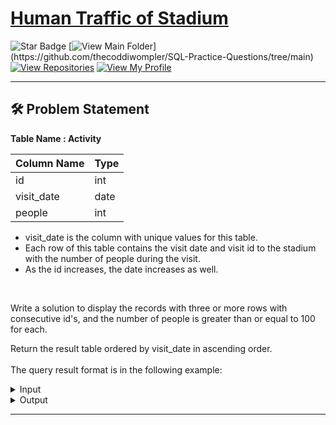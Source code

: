 # [Human Traffic of Stadium](https://leetcode.com/problems/human-traffic-of-stadium/description/)
![Star Badge](https://img.shields.io/static/v1?label=%F0%9F%8C%9F&message=If%20Useful&style=style=flat&color=BC4E99)
[![View Main Folder](https://img.shields.io/badge/View-Main_Folder-971901?)](https://github.com/thecoddiwompler/SQL-Practice-Questions/tree/main)
[![View Repositories](https://img.shields.io/badge/View-My_Repositories-blue?logo=GitHub)](https://github.com/thecoddiwompler?tab=repositories)
[![View My Profile](https://img.shields.io/badge/View-My_Profile-green?logo=GitHub)](https://github.com/thecoddiwompler)

---

## 🛠️ Problem Statement

  <b>Table Name : Activity</b>

|  Column Name  |Type |
| ------------- | ------------- |
| id            | int     |
| visit_date    | date    |
| people        | int     |

* visit_date is the column with unique values for this table.
* Each row of this table contains the visit date and visit id to the stadium with the number of people during the visit.
* As the id increases, the date increases as well.
</br>

Write a solution to display the records with three or more rows with consecutive id's, and the number of people is greater than or equal to 100 for each. </br>

Return the result table ordered by visit_date in ascending order.
</br>
</br>
The query result format is in the following example:  

 <details>
<summary>
Input
</summary>
 </br>

| id | visit_date | people |
| --- |------ | ---------- | 
| 1    | 2017-01-01 | 10        |
| 2    | 2017-01-02 | 109       |
| 3    | 2017-01-03 | 150       |
| 4    | 2017-01-04 | 99        |
| 5    | 2017-01-05 | 145       |
| 6    | 2017-01-06 | 1455      |
| 7    | 2017-01-07 | 199       |
| 8    | 2017-01-09 | 188       |

</details>

<details>
<summary>
Output
</summary>
</br>
  
| id | visit_date | people |
| --- |------ | ---------- |
| 5    | 2017-01-05 | 145       |
| 6    | 2017-01-06 | 1455      |
| 7    | 2017-01-07 | 199       |
| 8    | 2017-01-09 | 188       |
</details>

---
